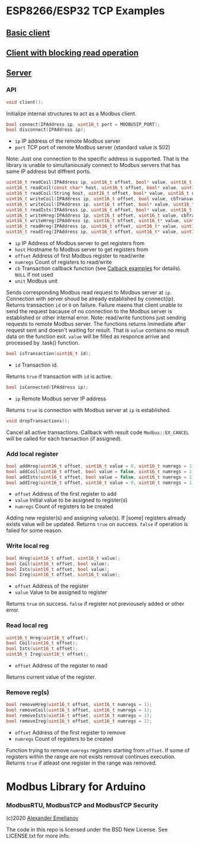 # ESP8266/ESP32 TCP Examples

## [Basic client](client/client.ino)

## [Client with blocking read operation](clientSync/clientSync.ino)

## [Server](server/server.ino)

### API

```c
void client();
```

Initialize internal structures to act as a Modbus client.

```c
bool connect(IPAddress ip, uint16_t port = MODBUSIP_PORT);
bool disconnect(IPAddress ip);
```

- `ip`  IP address of the remote Modbus server
- `port`    TCP port of remote Modbus server (standard value is 502)

Note: Just one connection to the specific address is supported. That is the library is unable to simultaniousaly connect to Modbus servers that has same IP address but diffrent ports.

```c
uint16_t readCoil(IPAddress ip, uint16_t offset, bool* value, uint16_t numregs = 1, cbTransaction cb = nullptr, uint8_t uint = MODBUSIP_UNIT);
uint16_t readCoil(const char* host, uint16_t offset, bool* value, uint16_t numregs = 1, cbTransaction cb = nullptr, uint8_t uint = MODBUSIP_UNIT);
uint16_t readCoil(String host, uint16_t offset, bool* value, uint16_t numregs = 1, cbTransaction cb = nullptr, uint8_t uint = MODBUSIP_UNIT);
uint16_t writeCoil(IPAddress ip, uint16_t offset, bool value, cbTransaction cb = nullptr, uint8_t uint = MODBUSIP_UNIT);
uint16_t writeCoil(IPAddress ip, uint16_t offset, bool* value, uint16_t numregs = 1, cbTransaction cb = nullptr, uint8_t uint = MODBUSIP_UNIT);
uint16_t readIsts(IPAddress ip, uint16_t offset, bool* value, uint16_t numregs = 1, cbTransaction cb = nullptr, uint8_t uint = MODBUSIP_UNIT);
uint16_t writeHreg(IPAddress ip, uint16_t offset, uint16_t value, cbTransaction cb = nullptr, uint8_t uint = MODBUSIP_UNIT);
uint16_t writeHreg(IPAddress ip, uint16_t offset, uint16_t* value, uint16_t numregs = 1, cbTransaction cb = nullptr, uint8_t uint = MODBUSIP_UNIT);
uint16_t readHreg(IPAddress ip, uint16_t offset, uint16_t* value, uint16_t numregs = 1, cbTransaction cb = nullptr, uint8_t uint = MODBUSIP_UNIT);
uint16_t readIreg(IPAddress ip, uint16_t offset, uint16_t* value, uint16_t numregs = 1, cbTransaction cb = nullptr, uint8_t uint = MODBUSIP_UNIT);
```

- `ip` IP Address of Modbus server to get registers from
- `host` Hostname fo Modbus server to get registers from
- `offset` Address of first Modbus register to read/write
- `numregs` Count of registers to read/write
- `cb` Transaction callback function (see [Calback examples](../calback) for details). `NULL` if not used
- `unit` Modbus unit

Sends corresponding Modbus read request to Modbus server at `ip`. Connection with server shoud be already established by connect(ip).
Returns transaction `id` or `0` on failure. Failure maens that client unable to send the request bacause of no connection to the Modbus server is established or other internal error.
Note: read/write functions just sending requests to remote Modbus server. The functions returns immediate after request sent and doesn't waiting for result. That is `value` contains no result data on the function exit. `value` will be filled as responce arrive and processed by .task() function.

```c
bool isTransaction(uint16_t id);
```

- `id`  Transaction id.

Returns `true` if transaction with `id` is active.

```c
bool isConnected(IPAddress ip);
```

- `ip`    Remote Modbus server IP address

Returns `true` is connection with Modbus server at `ip` is established.

```c
void dropTransactions();
```

Cancel all active transactions. Callback with result code `Modbus::EX_CANCEL` will be called for each transaction (if assigned).

### Add local register
```c
bool addHreg(uint16_t offset, uint16_t value = 0, uint16_t numregs = 1);
bool addCoil(uint16_t offset, bool value = false, uint16_t numregs = 1);
bool addIsts(uint16_t offset, bool value = false, uint16_t numregs = 1);
bool addIreg(uint16_t offset, uint16_t value = 0, uint16_t nemregs = 1);
```

- `offset` Address of the first register to add
- `value` Initial value to be assigned to register(s)
- `numregs` Count of registers to be created

Adding new register(s) and assigning value(s). If [some] registers already exists value will be updated.
Returns `true` on success. `false` if operation is failed for some reason.

### Write local reg

```c
bool Hreg(uint16_t offset, uint16_t value);
bool Coil(uint16_t offset, bool value);
bool Ists(uint16_t offset, bool value);
bool Ireg(uint16_t offset, uint16_t value);
```

- `offset` Address of the register
- `value` Value to be assigned to register

Returns `true` on success. `false` if register not previousely added or other error.

### Read local reg

```c
uint16_t Hreg(uint16_t offset);
bool Coil(uint16_t offset);
bool Ists(uint16_t offset);
uint16_t Ireg(uint16_t offset);
```

- `offset` Address of the register to read


Returns current value of the register.

### Remove reg(s)

```c
bool removeHreg(uint16_t offset, uint16_t numregs = 1);
bool removeCoil(uint16_t offset, uint16_t numregs = 1);
bool removeIsts(uint16_t offset, uint16_t numregs = 1);
bool removeIreg(uint16_t offset, uint16_t numregs = 1);
```

- `offset` Address of the first register to remove
- `numregs` Count of registers to be created

Function trying to remove `numregs` registers starting from `offset`. If some of registers within the range are not exists removal continues execution.
Returns `true` if atleast one register in the range was removed.

# Modbus Library for Arduino
### ModbusRTU, ModbusTCP and ModbusTCP Security

(c)2020 [Alexander Emelianov](mailto:a.m.emelianov@gmail.com)

The code in this repo is licensed under the BSD New License. See LICENSE.txt for more info.